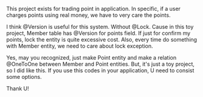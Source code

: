 This project exists for trading point in application.
In specific, if a user charges points using real money, we have to very care the points.

I think @Version is useful for this system. Without @Lock.
Cause in this toy project, Member table has @Version for points field.
If just for confirm my points, lock the entity is quite excessive cost.
Also, every time do something with Member entity, we need to care about lock exception.

Yes, may you recognized, just make Point entity and make a relation @OneToOne between Member and Point entities.
But, it's just a toy project, so I did like this. If you use this codes in your application, U need to consist
some options.

Thank U!